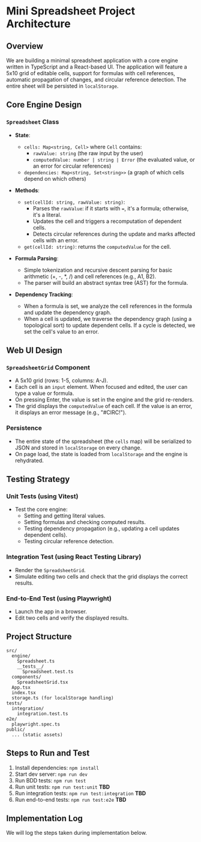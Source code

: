 # Mini Spreadsheet Project Architecture

## Overview
We are building a minimal spreadsheet application with a core engine written in TypeScript and a React-based UI. The application will feature a 5x10 grid of editable cells, support for formulas with cell references, automatic propagation of changes, and circular reference detection. The entire sheet will be persisted in `localStorage`.

## Core Engine Design

### `Spreadsheet` Class
- **State**: 
  - `cells: Map<string, Cell>` where `Cell` contains:
    - `rawValue: string` (the raw input by the user)
    - `computedValue: number | string | Error` (the evaluated value, or an error for circular references)
  - `dependencies: Map<string, Set<string>>` (a graph of which cells depend on which others)

- **Methods**:
  - `set(cellId: string, rawValue: string)`: 
    - Parses the `rawValue`: if it starts with `=`, it's a formula; otherwise, it's a literal.
    - Updates the cell and triggers a recomputation of dependent cells.
    - Detects circular references during the update and marks affected cells with an error.
  - `get(cellId: string)`: returns the `computedValue` for the cell.

- **Formula Parsing**:
  - Simple tokenization and recursive descent parsing for basic arithmetic (+, -, *, /) and cell references (e.g., A1, B2).
  - The parser will build an abstract syntax tree (AST) for the formula.

- **Dependency Tracking**:
  - When a formula is set, we analyze the cell references in the formula and update the dependency graph.
  - When a cell is updated, we traverse the dependency graph (using a topological sort) to update dependent cells. If a cycle is detected, we set the cell's value to an error.

## Web UI Design

### `SpreadsheetGrid` Component
- A 5x10 grid (rows: 1-5, columns: A-J).
- Each cell is an `input` element. When focused and edited, the user can type a value or formula.
- On pressing Enter, the value is set in the engine and the grid re-renders.
- The grid displays the `computedValue` of each cell. If the value is an error, it displays an error message (e.g., "#CIRC!").

### Persistence
- The entire state of the spreadsheet (the `cells` map) will be serialized to JSON and stored in `localStorage` on every change.
- On page load, the state is loaded from `localStorage` and the engine is rehydrated.

## Testing Strategy

### Unit Tests (using Vitest)
- Test the core engine: 
  - Setting and getting literal values.
  - Setting formulas and checking computed results.
  - Testing dependency propagation (e.g., updating a cell updates dependent cells).
  - Testing circular reference detection.

### Integration Test (using React Testing Library)
- Render the `SpreadsheetGrid`.
- Simulate editing two cells and check that the grid displays the correct results.

### End-to-End Test (using Playwright)
- Launch the app in a browser.
- Edit two cells and verify the displayed results.

## Project Structure

```
src/
  engine/
    Spreadsheet.ts
    __tests__/
      Spreadsheet.test.ts
  components/
    SpreadsheetGrid.tsx
  App.tsx
  index.tsx
  storage.ts (for localStorage handling)
tests/
  integration/
    integration.test.ts
e2e/
  playwright.spec.ts
public/
  ... (static assets)
```

## Steps to Run and Test
1. Install dependencies: `npm install`
2. Start dev server: `npm run dev`
3. Run BDD tests: `npm run test`
4. Run unit tests: `npm run test:unit` **TBD**
5. Run integration tests: `npm run test:integration` **TBD**
6. Run end-to-end tests: `npm run test:e2e` **TBD**

## Implementation Log
We will log the steps taken during implementation below.
